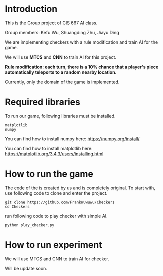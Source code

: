 # Introduction
This is the Group project of CIS 667 AI class.

Group members:  Kefu Wu,  Shuangding Zhu,  Jiayu Ding

We are implementing checkers with a rule modification and train AI for the game.

We will use **MTCS** and **CNN** to train AI for this project.

**Rule modification: each turn, there is a 10% chance that a player's piece automatically teleports to a random nearby location.**

Currently, only the domain of the game is implemented.

# Required libraries
To run our game, following libraries must be installed.
```
matplotlib
numpy
```
You can find how to install numpy here:
https://numpy.org/install/

You can find how to install matplotlib here:
https://matplotlib.org/3.4.3/users/installing.html


# How to run the game
The code of the is created by us and is completely original.
To start with, use following code to clone and enter the project.
```
git clone https://github.com/FrankWuwuwu/Checkers
cd Checkers
```
run following code to play checker with simple AI.
```
python play_checker.py
```

# How to run experiment
We will use MTCS and CNN to train AI for checker.

Will be update soon.
